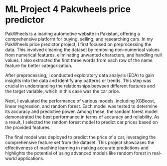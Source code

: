 # ML Project 4 Pakwheels price predictor
 
PakWheels is a leading automotive website in Pakistan, offering a comprehensive platform for buying, selling, and researching cars. In my PakWheels price predictor project, I first focused on preprocessing the data. This involved cleaning the dataset by removing non-numerical values from numerical features, eliminating unwanted characters, and handling null values. I also extracted the first three words from each row of the name feature for better categorization.

After preprocessing, I conducted exploratory data analysis (EDA) to gain insights into the data and identify any patterns or trends. This step was crucial in understanding the relationships between different features and the target variable, which in this case was the car price.

Next, I evaluated the performance of various models, including XGBoost, linear regression, and random forest. Each model was tested to determine its accuracy and predictive power. Among these, the random forest model demonstrated the best performance in terms of accuracy and reliability. As a result, I selected the random forest model to predict car prices based on the provided features.

The final model was deployed to predict the price of a car, leveraging the comprehensive feature set from the dataset. This project showcases the effectiveness of machine learning in making accurate predictions and highlights the potential of using advanced models like random forest in real-world applications.
